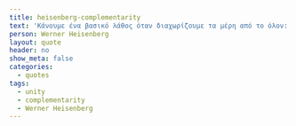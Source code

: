 ```yaml
---
title: heisenberg-complementarity
text: 'Κάνουμε ένα βασικό λάθος όταν διαχωρίζουμε τα μέρη από το όλον: το λάθος να εξατομικεύουμε αυτό που δεν εξατομικεύεται. Η ενότητα και η συμπληρωματικότητα συνιστούν την πραγματικότητα.'
person: Werner Heisenberg
layout: quote
header: no
show_meta: false
categories:
  - quotes
tags:
  - unity
  - complementarity
  - Werner Heisenberg
---
```

